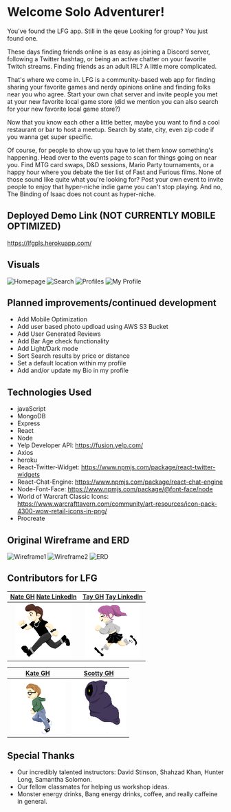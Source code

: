 # Welcome Solo Adventurer!
You've found the LFG app. Still in the qeue Looking for group? You just found one.

These days finding friends online is as easy as joining a Discord server, following a Twitter hashtag, or being an active chatter on your favorite Twitch streams. Finding friends as an adult IRL? A little more complicated. 

That's where we come in. LFG is a community-based web app for finding sharing your favorite games and nerdy opinions online and finding folks near you who agree. Start your own chat server and invite people you met at your new favorite local game store (did we mention you can also search for your new favorite local game store?)

Now that you know each other a little better, maybe you want to find a cool restaurant or bar to host a meetup. Search by state, city, even zip code if you wanna get super specific.

Of course, for people to show up you have to let them know something's happening. Head over to the events page to scan for things going on near you. Find MTG card swaps, D&D sessions, Mario Party tournaments, or a happy hour where you debate the tier list of Fast and Furious films. None of those sound like quite what you're looking for? Post your own event to invite people to enjoy that hyper-niche indie game you can't stop playing.
And no, The Binding of Isaac does not count as hyper-niche.

## Deployed Demo Link (NOT CURRENTLY MOBILE OPTIMIZED)
https://lfgpls.herokuapp.com/

## Visuals
![Homepage](https)
![Search](https)
![Profiles](https)
![My Profile](https)

## Planned improvements/continued development
* Add Mobile Optimization
* Add user based photo updload using AWS S3 Bucket
* Add User Generated Reviews
* Add Bar Age check functionality
* Add Light/Dark mode
* Sort Search results by price or distance
* Set a default location within my profile
* Add and/or update my Bio in my profile

## Technologies Used
* javaScript
* MongoDB
* Express
* React
* Node
* Yelp Developer API: https://fusion.yelp.com/
* Axios
* heroku
* React-Twitter-Widget: https://www.npmjs.com/package/react-twitter-widgets
* React-Chat-Engine: https://www.npmjs.com/package/react-chat-engine
* Node-Font-Face: https://www.npmjs.com/package/@font-face/node
* World of Warcraft Classic Icons: https://www.warcrafttavern.com/community/art-resources/icon-pack-4300-wow-retail-icons-in-png/
* Procreate

## Original Wireframe and ERD
![Wireframe1](https://i.imgur.com/ZfhFJA5.png)
![Wireframe2](https://i.imgur.com/887kQrr.png)
![ERD](https://i.imgur.com/lhno36H.png)


Contributors for LFG
------------------------------------------------------------------------------------------------------
| [Nate GH](https://github.com/coffeegremlin) [Nate LinkedIn](https://www.linkedin.com/in/nathanmausert/) | [Tay GH](https://github.com/tayannewest) [Tay LinkedIn](https://www.linkedin.com/in/tayannewest/) |
:---------: | :---------: |
| ![nate](src/Assets/sprites/nate.png "nateSprite") | ![tay](src/Assets/sprites/tay.png "taySprite") |

| [Kate GH](https://github.com/SullyDurgin) | [Scotty GH](https://github.com/Scotty-Cloud) |
| :---------: | :---------: | 
| ![kate](src/Assets/sprites/kate.png "kateSprite")  | ![Scotty](src/Assets/sprites/scottyghost.png "scottySprite") 

## Special Thanks
* Our incredibly talented instructors: David Stinson, Shahzad Khan, Hunter Long, Samantha Solomon.
* Our fellow classmates for helping us workshop ideas.
* Monster energy drinks, Bang energy drinks, coffee, and really caffeine in general.